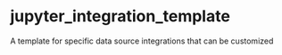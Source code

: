 # jupyter_integration_template
A template for specific data source integrations that can be customized
